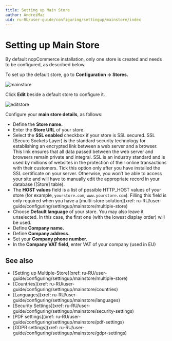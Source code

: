 ```yaml
---
title: Setting up Main Store
author: AndreiMaz
uid: ru-RU/user-guide/configuring/settingup/mainstore/index
---
```


# Setting up Main Store

By default nopCommerce installation, only one store is created and needs to be configured, as described below.

To set up the default store, go to **Configuration → Stores.**

![mainstore](_static/index/mainstore.png)

Click **Edit** beside a default store to configure it.

![editstore](_static/index/Store-Edit.png)

Configure your **main store details**, as follows:

* Define the **Store name.**
* Enter the **Store URL** of your store.
* Select the **SSL enabled** checkbox if your store is SSL secured. SSL (Secure Sockets Layer) is the standard security technology for establishing an encrypted link between a web server and a browser. This link ensures that all data passed between the web server and browsers remain private and integral. SSL is an industry standard and is used by millions of websites in the protection of their online transactions with their customers. Tick this option only after you have installed the SSL certificate on your server. Otherwise, you won’t be able to access your site and will have to manually edit the appropriate record in your database ([Store] table).
* The **HOST values** field is a list of possible HTTP_HOST values of your store (for example, `yourstore.com`, `www.yourstore.com`). Filling this field is only required when you have a [multi-store solution](xref: ru-RU/user-guide/configuring/settingup/mainstore/multiple-store)
* Choose **Default language** of your store. You may also leave it unselected. In this case, the first one (with the lowest display order) will be used.
* Define **Company name.**
* Define **Company address.**
* Set your **Company phone number.**
* In the **Company VAT field**, enter VAT of your company (used in EU)

## See also

* [Setting up Multiple-Store](xref: ru-RU/user-guide/configuring/settingup/mainstore/multiple-store)
* [Countries](xref: ru-RU/user-guide/configuring/settingup/mainstore/countries)
* [Languages](xref: ru-RU/user-guide/configuring/settingup/mainstore/languages)
* [Security Settings](xref: ru-RU/user-guide/configuring/settingup/mainstore/security-settings)
* [PDF settings](xref: ru-RU/user-guide/configuring/settingup/mainstore/pdf-settings)
* [GDPR settings](xref: ru-RU/user-guide/configuring/settingup/mainstore/gdpr-settings)
